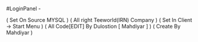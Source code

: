 #LoginPanel - 

( Set On Source MYSQL )
( All right Teeworld(IRN) Company )
( Set In Client -> Start Menu )
( All Code[EDIT] By Dulostion [ Mahdiyar ]  )
( Create By Mahdiyar )

